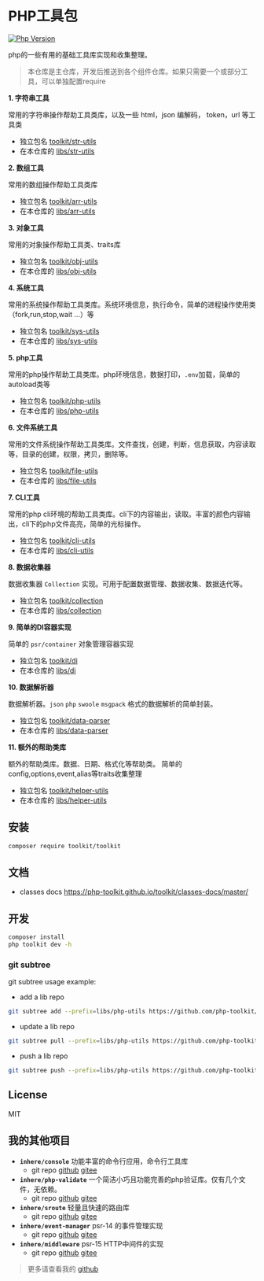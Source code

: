 # PHP工具包

[![Php Version](https://img.shields.io/badge/php-%3E=7.1.0-brightgreen.svg?maxAge=2592000)](https://packagist.org/packages/toolkit/str-utils)

php的一些有用的基础工具库实现和收集整理。

> 本仓库是主仓库，开发后推送到各个组件仓库。如果只需要一个或部分工具，可以单独配置require

**1. 字符串工具**

常用的字符串操作帮助工具类库，以及一些 html，json 编解码， token，url 等工具类

- 独立包名 [toolkit/str-utils](https://github.com/php-toolkit/str-utils)
- 在本仓库的 [libs/str-utils](libs/str-utils)

**2. 数组工具**

常用的数组操作帮助工具类库

- 独立包名 [toolkit/arr-utils](https://github.com/php-toolkit/arr-utils)
- 在本仓库的 [libs/arr-utils](libs/arr-utils)

**3. 对象工具** 

常用的对象操作帮助工具类、traits库

- 独立包名 [toolkit/obj-utils](https://github.com/php-toolkit/obj-utils)
- 在本仓库的 [libs/obj-utils](libs/obj-utils)

**4. 系统工具** 

常用的系统操作帮助工具类库。系统环境信息，执行命令，简单的进程操作使用类（fork,run,stop,wait ...）等

- 独立包名 [toolkit/sys-utils](https://github.com/php-toolkit/sys-utils)
- 在本仓库的 [libs/sys-utils](libs/sys-utils) 

**5. php工具** 

常用的php操作帮助工具类库。php环境信息，数据打印，`.env`加载，简单的autoload类等

- 独立包名 [toolkit/php-utils](https://github.com/php-toolkit/php-utils)
- 在本仓库的 [libs/php-utils](libs/php-utils) 

**6. 文件系统工具** 

常用的文件系统操作帮助工具类库。文件查找，创建，判断，信息获取，内容读取等，目录的创建，权限，拷贝，删除等。

- 独立包名 [toolkit/file-utils](https://github.com/php-toolkit/file-utils)
- 在本仓库的 [libs/file-utils](libs/file-utils) 

**7. CLI工具** 

常用的php cli环境的帮助工具类库。cli下的内容输出，读取。丰富的颜色内容输出，cli下的php文件高亮，简单的光标操作。

- 独立包名 [toolkit/cli-utils](https://github.com/php-toolkit/cli-utils)
- 在本仓库的 [libs/cli-utils](libs/cli-utils) 

**8. 数据收集器** 

数据收集器 `Collection` 实现。可用于配置数据管理、数据收集、数据迭代等。

- 独立包名 [toolkit/collection](https://github.com/php-toolkit/collection)
- 在本仓库的 [libs/collection](libs/collection) 

**9. 简单的DI容器实现** 

简单的 `psr/container` 对象管理容器实现

- 独立包名 [toolkit/di](https://github.com/php-toolkit/di)
- 在本仓库的 [libs/di](libs/di) 

**10. 数据解析器** 

数据解析器。`json` `php` `swoole` `msgpack` 格式的数据解析的简单封装。

- 独立包名 [toolkit/data-parser](https://github.com/php-toolkit/data-parser)
- 在本仓库的 [libs/data-parser](libs/data-parser) 

**11. 额外的帮助类库**

额外的帮助类库。数据、日期、格式化等帮助类。 简单的 config,options,event,alias等traits收集整理

- 独立包名 [toolkit/helper-utils](https://github.com/php-toolkit/helper-utils)
- 在本仓库的 [libs/helper-utils](libs/helper-utils) 

## 安装

```bash
composer require toolkit/toolkit
```

## 文档

- classes docs https://php-toolkit.github.io/toolkit/classes-docs/master/

## 开发

```bash
composer install
php toolkit dev -h
```

### git subtree

git subtree usage example:

- add a lib repo

```bash
git subtree add --prefix=libs/php-utils https://github.com/php-toolkit/php-utils master --squash
```

- update a lib repo

```bash
git subtree pull --prefix=libs/php-utils https://github.com/php-toolkit/php-utils master --squash
```

- push a lib repo

```bash
git subtree push --prefix=libs/php-utils https://github.com/php-toolkit/php-utils master
```

## License

MIT

## 我的其他项目

- **`inhere/console`** 功能丰富的命令行应用，命令行工具库
  - git repo [github](https://github.com/inhere/php-console) [gitee](https://gitee.com/inhere/php-console)
- **`inhere/php-validate`** 一个简洁小巧且功能完善的php验证库。仅有几个文件，无依赖。
  - git repo [github](https://github.com/inhere/php-validate)  [gitee](https://gitee.com/inhere/php-validate)
- **`inhere/sroute`** 轻量且快速的路由库
  - git repo [github](https://github.com/inhere/php-srouter)  [gitee](https://gitee.com/inhere/php-srouter)
- **`inhere/event-manager`** psr-14 的事件管理实现
  - git repo [github](https://github.com/inhere/php-event-manager)  [gitee](https://gitee.com/inhere/php-event-manager)
- **`inhere/middleware`** psr-15 HTTP中间件的实现
  - git repo [github](https://github.com/inhere/php-middleware)  [gitee](https://gitee.com/inhere/php-middleware)


> 更多请查看我的 [github](https://github.com/inhere)
